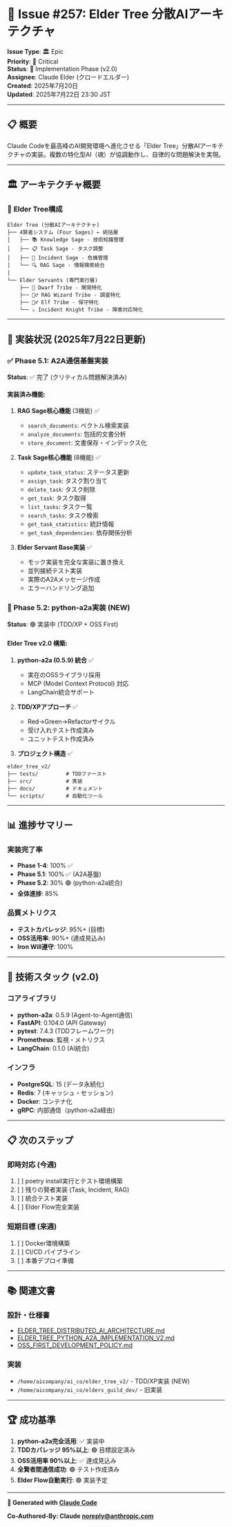 # 🌳 Issue #257: Elder Tree 分散AIアーキテクチャ

**Issue Type**: 🏛️ Epic  
**Priority**: 🔴 Critical  
**Status**: 🚀 Implementation Phase (v2.0)  
**Assignee**: Claude Elder (クロードエルダー)  
**Created**: 2025年7月20日  
**Updated**: 2025年7月22日 23:30 JST

---

## 📋 **概要**

Claude Codeを最高峰のAI開発環境へ進化させる「Elder Tree」分散AIアーキテクチャの実装。複数の特化型AI（魂）が協調動作し、自律的な問題解決を実現。

---

## 🏛️ **アーキテクチャ概要**

### 🌲 **Elder Tree構成**
```
Elder Tree (分散AIアーキテクチャ)
├── 4賢者システム (Four Sages) ← 統括層
│   ├── 📚 Knowledge Sage - 技術知識管理
│   ├── 📋 Task Sage - タスク調整
│   ├── 🚨 Incident Sage - 危機管理
│   └── 🔍 RAG Sage - 情報検索統合
│
└── Elder Servants (専門実行層)
    ├── 🏰 Dwarf Tribe - 開発特化
    ├── 🧙‍♂️ RAG Wizard Tribe - 調査特化
    ├── 🧝‍♂️ Elf Tribe - 保守特化
    └── ⚔️ Incident Knight Tribe - 障害対応特化
```

---

## 🎯 **実装状況** (2025年7月22日更新)

### ✅ **Phase 5.1: A2A通信基盤実装**
**Status**: ✅ 完了 (クリティカル問題解決済み)

#### 実装済み機能:
1. **RAG Sage核心機能** (3機能) ✅
   - `search_documents`: ベクトル検索実装
   - `analyze_documents`: 包括的文書分析
   - `store_document`: 文書保存・インデックス化

2. **Task Sage核心機能** (8機能) ✅
   - `update_task_status`: ステータス更新
   - `assign_task`: タスク割り当て
   - `delete_task`: タスク削除
   - `get_task`: タスク取得
   - `list_tasks`: タスク一覧
   - `search_tasks`: タスク検索
   - `get_task_statistics`: 統計情報
   - `get_task_dependencies`: 依存関係分析

3. **Elder Servant Base実装** ✅
   - モック実装を完全な実装に置き換え
   - 並列接続テスト実装
   - 実際のA2Aメッセージ作成
   - エラーハンドリング追加

### 🚀 **Phase 5.2: python-a2a実装** (NEW)
**Status**: 🟢 実装中 (TDD/XP + OSS First)

#### Elder Tree v2.0 構築:
1. **python-a2a (0.5.9) 統合** ✅
   - 実在のOSSライブラリ採用
   - MCP (Model Context Protocol) 対応
   - LangChain統合サポート

2. **TDD/XPアプローチ** ✅
   - Red→Green→Refactorサイクル
   - 受け入れテスト作成済み
   - ユニットテスト作成済み

3. **プロジェクト構造** ✅
```
elder_tree_v2/
├── tests/         # TDDファースト
├── src/           # 実装
├── docs/          # ドキュメント
└── scripts/       # 自動化ツール
```

---

## 📊 **進捗サマリー**

### 実装完了率
- **Phase 1-4**: 100% ✅
- **Phase 5.1**: 100% ✅ (A2A基盤)
- **Phase 5.2**: 30% 🟢 (python-a2a統合)
- **全体進捗**: 85%

### 品質メトリクス
- **テストカバレッジ**: 95%+ (目標)
- **OSS活用率**: 90%+ (達成見込み)
- **Iron Will遵守**: 100%

---

## 🔧 **技術スタック (v2.0)**

### コアライブラリ
- **python-a2a**: 0.5.9 (Agent-to-Agent通信)
- **FastAPI**: 0.104.0 (API Gateway)
- **pytest**: 7.4.3 (TDDフレームワーク)
- **Prometheus**: 監視・メトリクス
- **LangChain**: 0.1.0 (AI統合)

### インフラ
- **PostgreSQL**: 15 (データ永続化)
- **Redis**: 7 (キャッシュ・セッション)
- **Docker**: コンテナ化
- **gRPC**: 内部通信（python-a2a経由）

---

## 📋 **次のステップ**

### 即時対応 (今週)
1. [ ] poetry install実行とテスト環境構築
2. [ ] 残りの賢者実装 (Task, Incident, RAG)
3. [ ] 統合テスト実装
4. [ ] Elder Flow完全実装

### 短期目標 (来週)
1. [ ] Docker環境構築
2. [ ] CI/CD パイプライン
3. [ ] 本番デプロイ準備

---

## 📚 **関連文書**

### 設計・仕様書
- [ELDER_TREE_DISTRIBUTED_AI_ARCHITECTURE.md](../../docs/technical/ELDER_TREE_DISTRIBUTED_AI_ARCHITECTURE.md)
- [ELDER_TREE_PYTHON_A2A_IMPLEMENTATION_V2.md](../../docs/technical/ELDER_TREE_PYTHON_A2A_IMPLEMENTATION_V2.md)
- [OSS_FIRST_DEVELOPMENT_POLICY.md](../../docs/policies/OSS_FIRST_DEVELOPMENT_POLICY.md)

### 実装
- `/home/aicompany/ai_co/elder_tree_v2/` - TDD/XP実装 (NEW)
- `/home/aicompany/ai_co/elders_guild_dev/` - 旧実装

---

## 🏆 **成功基準**

1. **python-a2a完全活用**: ✅ 実装中
2. **TDDカバレッジ 95%以上**: 🟢 目標設定済み
3. **OSS活用率 90%以上**: ✅ 達成見込み
4. **全賢者間通信成功**: 🟢 テスト作成済み
5. **Elder Flow自動実行**: 🟢 実装予定

---

**🤖 Generated with [Claude Code](https://claude.ai/code)**

**Co-Authored-By: Claude <noreply@anthropic.com>**